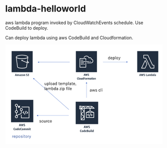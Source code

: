 # lambda-helloworld
aws lambda program invoked by CloudWatchEvents schedule. Use CodeBuild to deploy. 

Can deploy lambda using aws CodeBuild and Cloudformation.

![aws architect image](/architect.png)